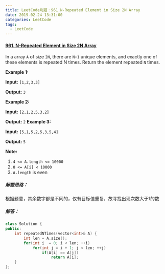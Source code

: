 ```yaml
---
title: LeetCode刷题：961.N-Repeated Element in Size 2N Array
date: 2019-02-24 13:31:00
categories: LeetCode
tags:
  - LeetCode
---
```

#### [961\. N-Repeated Element in Size 2N Array](https://leetcode-cn.com/problems/n-repeated-element-in-size-2n-array/)
In a array `A` of size `2N`, there are `N+1` unique elements, and exactly one of these elements is repeated N times.
Return the element repeated `N` times.

**Example 1:**

**Input:** `[1,2,3,3]`

**Output:** `3`

**Example 2:**

**Input:** `[2,1,2,5,3,2]`

**Output:** `2`
**Example 3:**

**Input:** `[5,1,5,2,5,3,5,4]`

**Output:** `5`

**Note:**
1.  `4 <= A.length <= 10000`
2.  `0 <= A[i] < 10000`
3.  `A.length` is even
##### 解题思路：
根据题意，其余数字都是不同的，仅有目标值重复，故寻找出现次数大于1的数
##### 解答：
```cpp
class Solution {
public:
    int repeatedNTimes(vector<int>& A) {
        int len = A.size();
        for(int i  = 0; i < len; ++i)
            for(int j = i + 1; j < len; ++j)
                if(A[i] == A[j])
                    return A[i];
    }
};
```
